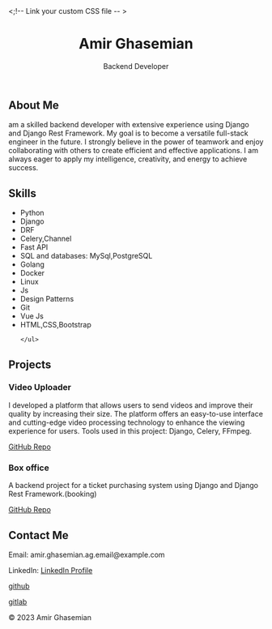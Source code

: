 <html lang="en">
<head>
  <meta charset="UTF-8">
  <meta name="viewport" content="width=device-width, initial-scale=1.0"  >
  <title>Your Portfolio</title>
  <link rel="stylesheet" href="styles.css"> <;!-- Link your custom CSS file -- &gt; 
</head>
<body>
  <header>
    <h1>Amir Ghasemian</h1>
    <p>Backend Developer</p>
  </header>

  <section id="about">
    <h2>About Me</h2>
    <p> am a skilled backend developer with extensive experience using Django and Django Rest Framework. My goal is to become a versatile full-stack engineer in the future. I strongly believe in the power of teamwork and enjoy collaborating with others to create efficient and effective applications. I am always eager to apply my intelligence, creativity, and energy to achieve success.  </p>
  </section>

  <section id="skills">
    <h2>Skills</h2>
    <ul>
      <li>Python</li>
      <li>Django</li>
      <li>DRF</li>
      <li>Celery,Channel</li>
      <li>Fast API</li>
      <li>SQL and databases: MySql,PostgreSQL  </li>
      <li>Golang</li>
      <li>Docker</li>
      <li>Linux</li>
      <li>Js</li>
      <li>Design Patterns</li>
      <li>Git</li>
      <li>Vue Js</li>
      <li>HTML,CSS,Bootstrap</li>
      
    </ul>
  </section>

  <section id="projects">
    <h2>Projects</h2>
    <div class="project">
      <h3>Video Uploader</h3>
      <p>I developed a platform that allows users to send videos and improve their quality by increasing their size. The platform offers an easy-to-use interface and cutting-edge video processing technology to enhance the viewing experience for users. Tools used in this project: Django, Celery, FFmpeg.</p>
      <a href=" https://github.com/amirQuf/ConvertVideo">GitHub Repo</a>
    </div>
    <div class="project">
      <h3>Box office</h3>
      <p>A backend project for a ticket purchasing system using Django and Django Rest Framework.(booking)</p>
      <a href="https://github.com/amirQuf/cinema-box-office">GitHub Repo</a>
    </div>
   

  </section>

  <section id="contact">
    <h2>Contact Me</h2>
    <p>Email: amir.ghasemian.ag.email@example.com</p>
    <p>LinkedIn: <a href="https://www.linkedin.com/in/amirquf/">LinkedIn Profile</a></p>
    <p><a href ="https://github.com/amirQuf">github</a></p>
    <p><a href ="https://gitlsb.com/amirQuf">gitlab</a></p>
  </section>

  <footer>
    <p>&copy; 2023 Amir Ghasemian</p>
  </footer>

  <!-- Add any necessary scripts -->
</body>
</html>
